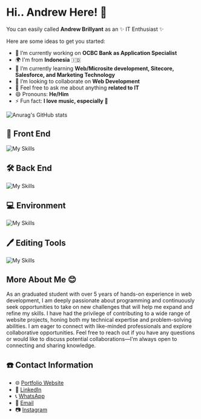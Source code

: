 # Hi.. Andrew Here! 👋

You can easily called **Andrew Brillyant** as an ✨ IT Enthusiast ✨

Here are some ideas to get you started:

- 🔭 I’m currently working on **OCBC Bank as Application Specialist**
- 🌍 I'm from **Indonesia** 🇮🇩 
- 🌱 I’m currently learning **Web/Microsite development, Sitecore, Salesforce, and Marketing Technology**
- 👯 I’m looking to collaborate on **Web Development**
- 💬 Feel free to ask me about anything **related to IT**
- 😄 Pronouns: **He/Him**
- ⚡ Fun fact: **I love music, especially 🎸**

![Anurag's GitHub stats](https://github-readme-stats.vercel.app/api?username=brillyants&show_icons=true&theme=tokyonight)

## 🎨 Front End 
![My Skills](https://skillicons.dev/icons?i=react,vue,html,css)

## 🛠️ Back End 
![My Skills](https://skillicons.dev/icons?i=laravel,aws,js,mysql,spring)

## 💻 Environment 
![My Skills](https://skillicons.dev/icons?i=linux,windows)

## 🖊️ Editing Tools 
![My Skills](https://skillicons.dev/icons?i=ps)

## More About Me 😊
As an graduated student with over 5 years of hands-on experience in web development, I am deeply passionate about programming and continuously seek opportunities to take on new challenges that will help me expand and refine my skills.
I have had the privilege of contributing to a wide range of website projects, honing both my technical expertise and problem-solving abilities. I am eager to connect with like-minded professionals and explore collaborative opportunities.
Feel free to reach out if you have any questions or would like to discuss potential collaborations—I'm always open to connecting and sharing knowledge.

## ☎️ Contact Information 
- 🌐 [Portfolio Website](https://andrewbrillyant.vercel.app)
- 🔗 [LinkedIn](https://www.linkedin.com/in/andrew-brillyant)
- 📞 [WhatsApp](https://wa.me/6285174419022)
- 📩 [Email](mailto:andrewbrillyant@gmail.com)
- 📷 [Instagram](https://www.instagram.com/andrewbrillyant)
